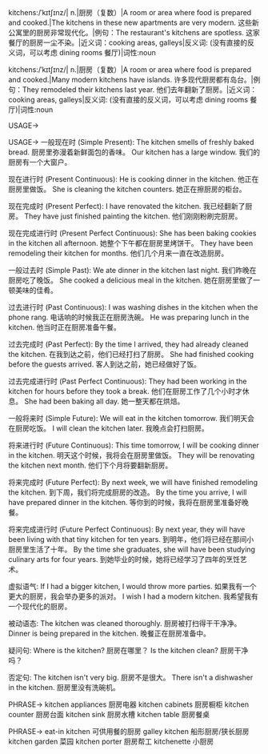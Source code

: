 kitchens:/ˈkɪtʃɪnz/| n.|厨房（复数）|A room or area where food is prepared and cooked.|The kitchens in these new apartments are very modern. 这些新公寓里的厨房非常现代化。|例句：The restaurant's kitchens are spotless. 这家餐厅的厨房一尘不染。|近义词：cooking areas, galleys|反义词: (没有直接的反义词，可以考虑 dining rooms 餐厅)|词性:noun


kitchens:/ˈkɪtʃɪnz/| n.|厨房（复数）|A room or area where food is prepared and cooked.|Many modern kitchens have islands. 许多现代厨房都有岛台。|例句：They remodeled their kitchens last year. 他们去年翻新了厨房。|近义词：cooking areas, galleys|反义词: (没有直接的反义词，可以考虑 dining rooms 餐厅)|词性:noun


USAGE->

USAGE->
一般现在时 (Simple Present):
The kitchen smells of freshly baked bread. 厨房里弥漫着新鲜面包的香味。
Our kitchen has a large window. 我们的厨房有一个大窗户。

现在进行时 (Present Continuous):
He is cooking dinner in the kitchen. 他正在厨房里做饭。
She is cleaning the kitchen counters. 她正在擦厨房的柜台。

现在完成时 (Present Perfect):
I have renovated the kitchen. 我已经翻新了厨房。
They have just finished painting the kitchen. 他们刚刚粉刷完厨房。

现在完成进行时 (Present Perfect Continuous):
She has been baking cookies in the kitchen all afternoon. 她整个下午都在厨房里烤饼干。
They have been remodeling their kitchen for months. 他们几个月来一直在改造厨房。

一般过去时 (Simple Past):
We ate dinner in the kitchen last night. 我们昨晚在厨房吃了晚饭。
She cooked a delicious meal in the kitchen. 她在厨房里做了一顿美味的佳肴。

过去进行时 (Past Continuous):
I was washing dishes in the kitchen when the phone rang. 电话响的时候我正在厨房洗碗。
He was preparing lunch in the kitchen. 他当时正在厨房准备午餐。

过去完成时 (Past Perfect):
By the time I arrived, they had already cleaned the kitchen. 在我到达之前，他们已经打扫了厨房。
She had finished cooking before the guests arrived. 客人到达之前，她已经做好了饭。

过去完成进行时 (Past Perfect Continuous):
They had been working in the kitchen for hours before they took a break. 他们在厨房工作了几个小时才休息。
She had been baking all day. 她一整天都在烘焙。

一般将来时 (Simple Future):
We will eat in the kitchen tomorrow. 我们明天会在厨房吃饭。
I will clean the kitchen later. 我晚点会打扫厨房。

将来进行时 (Future Continuous):
This time tomorrow, I will be cooking dinner in the kitchen. 明天这个时候，我将会在厨房里做饭。
They will be renovating the kitchen next month.  他们下个月将要翻新厨房。

将来完成时 (Future Perfect):
By next week, we will have finished remodeling the kitchen. 到下周，我们将完成厨房的改造。
By the time you arrive, I will have prepared dinner in the kitchen. 等你到的时候，我将在厨房里准备好晚餐。

将来完成进行时 (Future Perfect Continuous):
By next year, they will have been living with that tiny kitchen for ten years. 到明年，他们将已经在那间小厨房里生活了十年。
By the time she graduates, she will have been studying culinary arts for four years. 到她毕业的时候，她将已经学习了四年的烹饪艺术。


虚拟语气:
If I had a bigger kitchen, I would throw more parties. 如果我有一个更大的厨房，我会举办更多的派对。
I wish I had a modern kitchen. 我希望我有一个现代化的厨房。

被动语态:
The kitchen was cleaned thoroughly. 厨房被打扫得干干净净。
Dinner is being prepared in the kitchen. 晚餐正在厨房准备中。

疑问句:
Where is the kitchen? 厨房在哪里？
Is the kitchen clean? 厨房干净吗？

否定句:
The kitchen isn't very big. 厨房不是很大。
There isn't a dishwasher in the kitchen. 厨房里没有洗碗机。

PHRASE->
kitchen appliances 厨房电器
kitchen cabinets 厨房橱柜
kitchen counter 厨房台面
kitchen sink 厨房水槽
kitchen table 厨房餐桌

PHRASE->
eat-in kitchen  可供用餐的厨房
galley kitchen 船形厨房/狭长厨房
kitchen garden 菜园
kitchen porter  厨房帮工
kitchenette 小厨房
